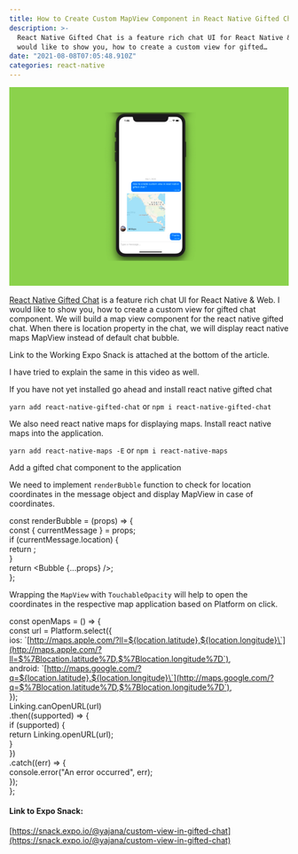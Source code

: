 ```yaml
---
title: How to Create Custom MapView Component in React Native Gifted Chat
description: >-
  React Native Gifted Chat is a feature rich chat UI for React Native & Web. I
  would like to show you, how to create a custom view for gifted…
date: "2021-08-08T07:05:48.910Z"
categories: react-native
---
```


![](./img/1__eNVnZl3wvFygxMBzNVThnw.png)

[React Native Gifted Chat](https://github.com/FaridSafi/react-native-gifted-chat) is a feature rich chat UI for React Native & Web. I would like to show you, how to create a custom view for gifted chat component. We will build a map view component for the react native gifted chat. When there is location property in the chat, we will display react native maps MapView instead of default chat bubble.

Link to the Working Expo Snack is attached at the bottom of the article.

I have tried to explain the same in this video as well.

If you have not yet installed go ahead and install react native gifted chat

`yarn add react-native-gifted-chat` or `npm i react-native-gifted-chat`

We also need react native maps for displaying maps. Install react native maps into the application.

`yarn add react-native-maps -E` or `npm i react-native-maps`

Add a gifted chat component to the application

We need to implement `renderBubble` function to check for location coordinates in the message object and display MapView in case of coordinates.

const renderBubble = (props) => {  
 const { currentMessage } = props;  
 if (currentMessage.location) {  
 return <LocationView location={currentMessage.location} />;  
 }  
 return <Bubble {...props} />;  
};

Wrapping the `MapView` with `TouchableOpacity` will help to open the coordinates in the respective map application based on Platform on click.

const openMaps = () => {  
 const url = Platform.select({  
 ios: \`[http://maps.apple.com/?ll=${location.latitude},${location.longitude}\`](http://maps.apple.com/?ll=$%7Blocation.latitude%7D,$%7Blocation.longitude%7D`),  
 android: \`[http://maps.google.com/?q=${location.latitude},${location.longitude}\`](http://maps.google.com/?q=$%7Blocation.latitude%7D,$%7Blocation.longitude%7D`),  
 });  
 Linking.canOpenURL(url)  
 .then((supported) => {  
 if (supported) {  
 return Linking.openURL(url);  
 }  
 })  
 .catch((err) => {  
 console.error("An error occurred", err);  
 });  
 };

#### Link to Expo Snack:

[https://snack.expo.io/@yajana/custom-view-in-gifted-chat](https://snack.expo.io/@yajana/custom-view-in-gifted-chat)
